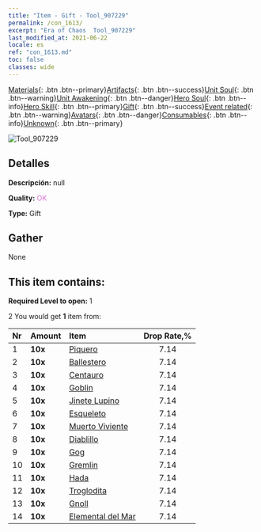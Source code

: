 ```yaml
---
title: "Item - Gift - Tool_907229"
permalink: /con_1613/
excerpt: "Era of Chaos  Tool_907229"
last_modified_at: 2021-06-22
locale: es
ref: "con_1613.md"
toc: false
classes: wide
---
```

 [Materials](/ItemsES/){: .btn .btn--primary}[Artifacts](/ItemsES/Artifacts/){: .btn .btn--success}[Unit Soul](/ItemsES/UnitSoul/){: .btn .btn--warning}[Unit Awakening](/ItemsES/UnitAwakening/){: .btn .btn--danger}[Hero Soul](/ItemsES/HeroSoul/){: .btn .btn--info}[Hero Skill](/ItemsES/HeroSkill/){: .btn .btn--primary}[Gift](/ItemsES/Gift/){: .btn .btn--success}[Event related](/ItemsES/Events/){: .btn .btn--warning}[Avatars](/ItemsES/Avatars/){: .btn .btn--danger}[Consumables](/ItemsES/Consumables/){: .btn .btn--info}[Unknown](/ItemsES/Unknown/){: .btn .btn--primary}

 ![Tool_907229](/images/t/i_907167.png)

## Detalles
 **Descripción:** null

 **Quality:** <span style="color: #DA70D6">OK</span>

 **Type:** Gift

## Gather

  None

## This item contains:

 **Required Level to open:** 1

 2 You would get **1** item  from:

  | Nr | Amount |     Item    | Drop Rate,% |
  |:---|:-------|:------------|:---------:|
  | 1 |  **10x** | [Piquero](/ItemsES/unt_190/) | 7.14 | 
  | 2 |  **10x** | [Ballestero](/ItemsES/unt_191/) | 7.14 | 
  | 3 |  **10x** | [Centauro](/ItemsES/unt_199/) | 7.14 | 
  | 4 |  **10x** | [Goblin](/ItemsES/unt_217/) | 7.14 | 
  | 5 |  **10x** | [Jinete Lupino](/ItemsES/unt_218/) | 7.14 | 
  | 6 |  **10x** | [Esqueleto](/ItemsES/unt_208/) | 7.14 | 
  | 7 |  **10x** | [Muerto Viviente](/ItemsES/unt_209/) | 7.14 | 
  | 8 |  **10x** | [Diablillo](/ItemsES/unt_226/) | 7.14 | 
  | 9 |  **10x** | [Gog](/ItemsES/unt_227/) | 7.14 | 
  | 10 |  **10x** | [Gremlin](/ItemsES/unt_235/) | 7.14 | 
  | 11 |  **10x** | [Hada](/ItemsES/unt_262/) | 7.14 | 
  | 12 |  **10x** | [Troglodita](/ItemsES/unt_244/) | 7.14 | 
  | 13 |  **10x** | [Gnoll](/ItemsES/unt_253/) | 7.14 | 
  | 14 |  **10x** | [Elemental del Mar](/ItemsES/unt_275/) | 7.14 | 
